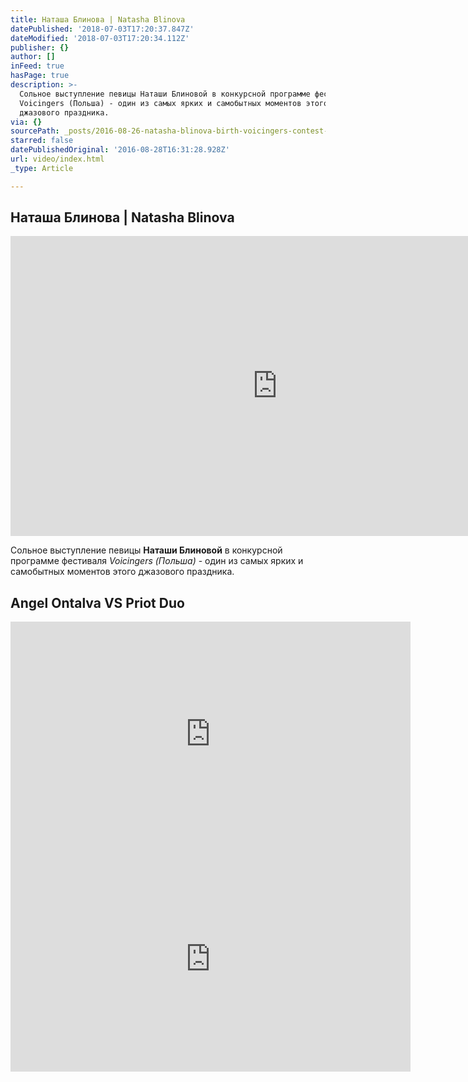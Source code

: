 ```yaml
---
title: Наташа Блинова | Natasha Blinova
datePublished: '2018-07-03T17:20:37.847Z'
dateModified: '2018-07-03T17:20:34.112Z'
publisher: {}
author: []
inFeed: true
hasPage: true
description: >-
  Сольное выступление певицы Наташи Блиновой в конкурсной программе фестиваля
  Voicingers (Польша) - один из самых ярких и самобытных моментов этого
  джазового праздника.
via: {}
sourcePath: _posts/2016-08-26-natasha-blinova-birth-voicingers-contest-2016.md
starred: false
datePublishedOriginal: '2016-08-28T16:31:28.928Z'
url: video/index.html
_type: Article

---
```

## Наташа Блинова | Natasha Blinova

<iframe src="https://cdn.embedly.com/widgets/media.html?src=https%3A%2F%2Fwww.youtube.com%2Fembed%2F6SvQyOUwue8%3Ffeature%3Doembed&amp;url=http%3A%2F%2Fwww.youtube.com%2Fwatch%3Fv%3D6SvQyOUwue8&amp;image=https%3A%2F%2Fi.ytimg.com%2Fvi%2F6SvQyOUwue8%2Fhqdefault.jpg&amp;key=b7d04c9b404c499eba89ee7072e1c4f7&amp;type=text%2Fhtml&amp;schema=youtube" width="854" height="480" scrolling="no" frameborder="0" allowfullscreen="" style=""></iframe>

Сольное выступление певицы **Наташи Блиновой** в конкурсной программе фестиваля _Voicingers (Польша)_ - один из самых ярких и самобытных моментов этого джазового праздника.

## Angel Ontalva VS Priot Duo

<iframe src="https://cdn.embedly.com/widgets/media.html?src=https%3A%2F%2Fwww.youtube.com%2Fembed%2FBmaz8BDIqBY%3Ffeature%3Doembed&amp;url=http%3A%2F%2Fwww.youtube.com%2Fwatch%3Fv%3DBmaz8BDIqBY&amp;image=https%3A%2F%2Fi.ytimg.com%2Fvi%2FBmaz8BDIqBY%2Fhqdefault.jpg&amp;key=b7d04c9b404c499eba89ee7072e1c4f7&amp;type=text%2Fhtml&amp;schema=youtube" width="640" height="360" scrolling="no" frameborder="0" allowfullscreen="" style=""></iframe>

<iframe src="https://cdn.embedly.com/widgets/media.html?src=https%3A%2F%2Fwww.youtube.com%2Fembed%2FVOtkYhzDvBs%3Ffeature%3Doembed&amp;url=http%3A%2F%2Fwww.youtube.com%2Fwatch%3Fv%3DVOtkYhzDvBs&amp;image=https%3A%2F%2Fi.ytimg.com%2Fvi%2FVOtkYhzDvBs%2Fhqdefault.jpg&amp;key=a715cf41cc93453ca338d350cd26f87b&amp;type=text%2Fhtml&amp;schema=youtube" width="640" height="360" scrolling="no" frameborder="0" allowfullscreen="" style=""></iframe>

##